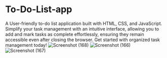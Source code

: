 # To-Do-List-app
A User-friendly to-do list application built with HTML, CSS, and JavaScript. Simplify your task management with an intuitive interface, allowing you to add and mark tasks as complete effortlessly, ensuring they remain accessible even after closing the browser. Get started with organized task management today!
![Screenshot (168)](https://github.com/DarshanNaik547/To-Do-List-app/assets/76273473/01b3ad58-7f1d-4071-a375-0a251485e846)
![Screenshot (166)](https://github.com/DarshanNaik547/To-Do-List-app/assets/76273473/2b6dfd67-dad9-4f62-adf1-9b07bff8719f)
![Screenshot (167)](https://github.com/DarshanNaik547/To-Do-List-app/assets/76273473/7af7285d-9767-4555-9385-e04d34f642a6)
